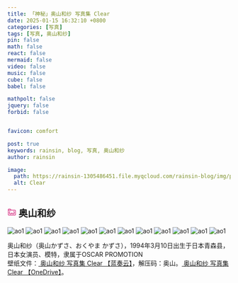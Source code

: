 ```yaml
---
title: 「神秘」奥山和纱 写真集 Clear
date: 2025-01-15 16:32:10 +0800
categories: [写真]
tags: [写真, 奥山和纱]
pin: false
math: false
react: false
mermaid: false
video: false
music: false
cube: false
babel: false

mathpolt: false
jquery: false
forbid: false


favicon: comfort

post: true
keywords: rainsin, blog, 写真, 奥山和纱
author: rainsin

image:
  path: https://rainsin-1305486451.file.myqcloud.com/rainsin-blog/img/post/clear/16d5164d-8f6f-4944-91b5-b5b9484d3114.webp
  alt: Clear
---
```


<h2>
<svg t="1712587420533" class="icon" viewBox="0 0 1024 1024" version="1.1" xmlns="http://www.w3.org/2000/svg" p-id="4283" width="20" height="20"><path d="M160 128C107.328 128 64 171.328 64 224v576c0 52.672 43.328 96 96 96h704c52.672 0 96-43.328 96-96v-448c0-52.672-43.328-96-96-96H435.136l-41.856-77.632A96 96 0 0 0 308.8 128H160z m0 64h148.736c11.84 0 22.592 6.4 28.16 16.768L362.368 256H128v-32c0-17.984 14.016-32 32-32zM128 320h736c17.984 0 32 14.016 32 32v448c0 17.984-14.016 32-32 32h-704a31.552 31.552 0 0 1-32-32V320z m128 64c0 26.496-11.904 47.04-28.352 78.4C211.136 493.76 192 534.912 192 592A176.448 176.448 0 0 0 368 768c56.96 0 103.616-25.472 132.992-62.272 4.224-5.312 7.424-11.2 11.008-16.832 3.584 5.632 6.784 11.52 11.008 16.832 29.44 36.8 76.032 62.272 132.992 62.272A176.448 176.448 0 0 0 832 592c0-57.92-21.952-99.648-40.512-131.008-18.56-31.36-31.488-51.648-31.488-76.992h-64c0 46.72 23.04 80.128 40.512 109.632 17.408 29.44 31.488 55.68 31.488 98.368 0 62.272-49.728 112-112 112-39.04 0-64.384-14.848-83.008-38.144C554.432 642.56 544 609.344 544 576h-64c0 33.28-10.368 66.56-28.992 89.856-18.56 23.296-43.968 38.144-83.008 38.144C305.728 704 256 654.272 256 592c0-43.52 12.8-70.208 28.352-99.776C299.904 462.784 320 429.504 320 384H256z m96 192a32 32 0 0 0-32 32 32 32 0 0 0 32 32 32 32 0 0 0 32-32 32 32 0 0 0-32-32z m320.64 0a32.576 32 0 0 0-32.64 32 32.576 32 0 0 0 32.64 32 32.576 32 0 0 0 32.512-32 32.576 32 0 0 0-32.512-32z" fill="#d4237a" p-id="4284"></path></svg>
奥山和纱
</h2>

![ao1](https://dlink.host/1drv/aHR0cHM6Ly8xZHJ2Lm1zL2kvcyFBb2VyMmNVNVNsT0ZoX0lGeG9wNGJzSktVM3hLZnc_ZT1ScEoxTlk.jpg)
![ao1](https://dlink.host/1drv/aHR0cHM6Ly8xZHJ2Lm1zL2kvcyFBb2VyMmNVNVNsT0ZoX0lHakNfeXltTjVsZFRqVXc_ZT05RGRQRUY.jpg)
![ao1](https://dlink.host/1drv/aHR0cHM6Ly8xZHJ2Lm1zL2kvcyFBb2VyMmNVNVNsT0ZoX0lJZVVaYXZUbm1zWmJlT2c_ZT1ibTh5cE0.jpg)
![ao1](https://dlink.host/1drv/aHR0cHM6Ly8xZHJ2Lm1zL2kvcyFBb2VyMmNVNVNsT0ZoX0lmMFhtb1RMZ3dfYVVQRkE_ZT15d1BuTlc.jpg)
![ao1](https://dlink.host/1drv/aHR0cHM6Ly8xZHJ2Lm1zL2kvcyFBb2VyMmNVNVNsT0ZoX0lnV21YLWhCWUtVcHppOUE_ZT0wR3Y0bnI.jpg)
![ao1](https://dlink.host/1drv/aHR0cHM6Ly8xZHJ2Lm1zL2kvcyFBb2VyMmNVNVNsT0ZoX0lqbzRzNHl4VkNCMVlHQXc_ZT01QjBPcmk.jpg)
![ao1](https://dlink.host/1drv/aHR0cHM6Ly8xZHJ2Lm1zL2kvcyFBb2VyMmNVNVNsT0ZoX0ltbG1yUll1Z3N0SXRRZ1E_ZT1wSzZWMHM.jpg)
![ao1](https://dlink.host/1drv/aHR0cHM6Ly8xZHJ2Lm1zL2kvcyFBb2VyMmNVNVNsT0ZoX0lvNGVHRG9BeDNocUtILVE_ZT1HZE1sOUY.jpg)
![ao1](https://dlink.host/1drv/aHR0cHM6Ly8xZHJ2Lm1zL2kvcyFBb2VyMmNVNVNsT0ZoX0lwRXQxSy1iODdNY09hVmc_ZT1QUkVRbmQ.jpg)
![ao1](https://dlink.host/1drv/aHR0cHM6Ly8xZHJ2Lm1zL2kvcyFBb2VyMmNVNVNsT0ZoX0lxQVVQbjRDblR5eWxwQUE_ZT14UWVhc3Y.jpg)
![ao1](https://dlink.host/1drv/aHR0cHM6Ly8xZHJ2Lm1zL2kvcyFBb2VyMmNVNVNsT0ZoX0l2UF9CVGNvLXRDME9NNmc_ZT1memhKcXQ.jpg)
![ao1](https://dlink.host/1drv/aHR0cHM6Ly8xZHJ2Lm1zL2kvcyFBb2VyMmNVNVNsT0ZoX0l3Q0ZsTGpaRlVGTFh0UHc_ZT01M0lRZDc.jpg)

<div class="about-site">
  <div>
  <span>奥山和纱</span>（奥山かずさ、おくやま かずさ），1994年3月10日出生于日本青森县，日本女演员、模特，隶属于OSCAR PROMOTION
  </div>
  <div>
  壁纸文件：<a href="https://2000python.lanzouq.com/isvuG1sqjicf"> 奥山和纱 写真集 Clear 【蓝奏云】</a>，解压码：<span>奥山</span>。<a href="https://1drv.ms/f/s!Aoer2cU5SlOFh_IEwgupJP19a6wR4g?e=VGulRM"> 奥山和纱 写真集 Clear 【OneDrive】</a>。
  </div>
</div>
